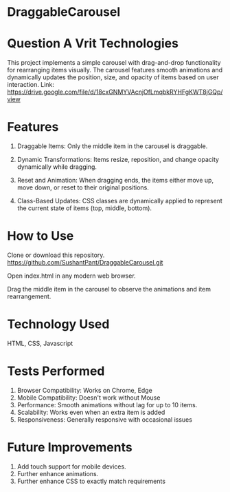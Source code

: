 # DraggableCarousel
# Question A Vrit Technologies

This project implements a simple carousel with drag-and-drop functionality for rearranging items visually. The carousel features smooth animations and dynamically updates the position, size, and opacity of items based on user interaction.
Link: https://drive.google.com/file/d/18cxGNMYVAcnjOfLmqbkRYHFgKWT8jGQp/view

# Features

1. Draggable Items: Only the middle item in the carousel is draggable.

2. Dynamic Transformations: Items resize, reposition, and change opacity dynamically while dragging.

3. Reset and Animation: When dragging ends, the items either move up, move down, or reset to their original positions.

4. Class-Based Updates: CSS classes are dynamically applied to represent the current state of items (top, middle, bottom).

# How to Use

Clone or download this repository.
https://github.com/SushantPant/DraggableCarousel.git

Open index.html in any modern web browser.

Drag the middle item in the carousel to observe the animations and item rearrangement.

# Technology Used

HTML, CSS, Javascript

# Tests Performed
1. Browser Compatibility: Works on Chrome, Edge
2. Mobile Compatibility: Doesn't work without Mouse
3. Performance: Smooth animations without lag for up to 10 items.
4. Scalability: Works even when an extra item is added
5. Responsiveness: Generally responsive with occasional issues

# Future Improvements

1. Add touch support for mobile devices.
2. Further enhance animations.
3. Further enhance CSS to exactly match requirements

